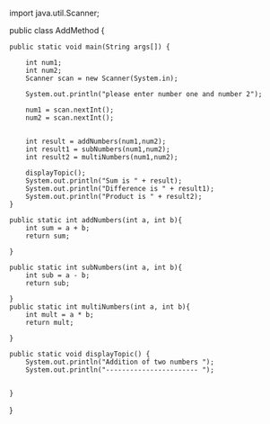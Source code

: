 import java.util.Scanner;

public class AddMethod {

    public static void main(String args[]) {
    
        int num1;
        int num2;
        Scanner scan = new Scanner(System.in);
        
        System.out.println("please enter number one and number 2");
        
        num1 = scan.nextInt();
        num2 = scan.nextInt();
        
        
        int result = addNumbers(num1,num2);
        int result1 = subNumbers(num1,num2);
        int result2 = multiNumbers(num1,num2);
        
        displayTopic();
        System.out.println("Sum is " + result);
        System.out.println("Difference is " + result1);
        System.out.println("Product is " + result2);
    }
    
    public static int addNumbers(int a, int b){
        int sum = a + b;
        return sum;
        
    }
    
    public static int subNumbers(int a, int b){
        int sub = a - b;
        return sub;
        
    }
    public static int multiNumbers(int a, int b){
        int mult = a * b;
        return mult;
        
    }
    
    public static void displayTopic() {
        System.out.println("Addition of two numbers ");
        System.out.println("----------------------- ");
        
        
    }
    
}
